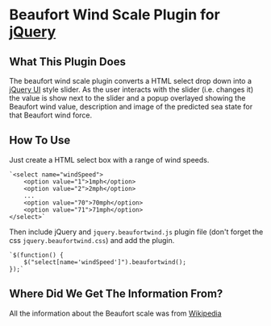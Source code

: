 Beaufort Wind Scale Plugin for [jQuery](http://jquery.com/)
================================

What This Plugin Does
---------------------------------------
The beaufort wind scale plugin converts a HTML select drop down into a [jQuery UI](http://jqueryui.com/) style slider. As the user interacts with the slider (i.e. changes it) the value is show next to the slider and a popup overlayed showing the Beaufort wind value, description and image of the predicted sea state for that Beaufort wind force.

How To Use
---------------------------------------
Just create a HTML select box with a range of wind speeds.

	`<select name="windSpeed">
		<option value="1">1mph</option>
		<option value="2">2mph</option>
		...
		<option value="70">70mph</option>
		<option value="71">71mph</option>
	</select>`
	
Then include jQuery and `jquery.beaufortwind.js` plugin file (don't forget the css `jquery.beaufortwind.css`) and add the plugin.

	`$(function() {
		$("select[name='windSpeed']").beaufortwind();
	});`
	
Where Did We Get The Information From?
---------------------------------------
All the information about the Beaufort scale was from [Wikipedia](http://en.wikipedia.org/wiki/Beaufort_scale)